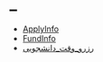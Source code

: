 # _

* [ApplyInfo](Countries/Italy/ApplyInfo.md)
* [FundInfo](Countries/Italy/FundInfo.md)
* [رزرو_وقت_دانشجویی](Countries/Italy/رزرو_وقت_دانشجویی.md)
